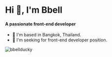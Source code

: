 <h1 align="left">Hi 👋, I'm Bbell</h1>
<h4 align="left">A passionate front-end developer</h3>


- 🚩 I'm based in Bangkok, Thailand.
- 👀 I'm seeking for front-end developer position.


<p><img align="center" src="https://github-readme-stats.vercel.app/api/top-langs?username=bbellducky&show_icons=true&locale=en&layout=compact" alt="bbellducky" /></p>

